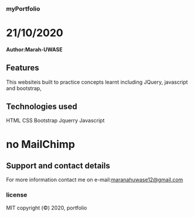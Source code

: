 ### myPortfolio
# 21/10/2020
#### Author:Marah-UWASE
## Features
This websiteis built to practice concepts learnt including JQuery, javascript and bootstrap,
## Technologies used
HTML
CSS
Bootstrap
Jquerry
Javascript
# no MailChimp
## Support and contact details
For more information contact me on 
e-mail:maranahuwase12@gmail.com
### license
MIT
copyright (&copy;) 2020, portfolio